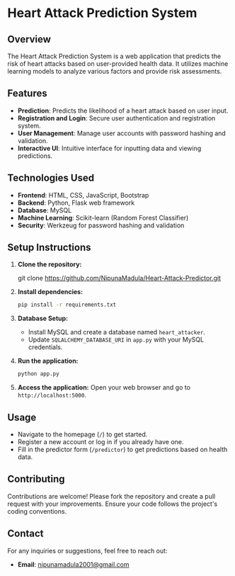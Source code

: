 # Heart Attack Prediction System

## Overview

The Heart Attack Prediction System is a web application that predicts the risk of heart attacks based on user-provided health data. It utilizes machine learning models to analyze various factors and provide risk assessments.

## Features

- **Prediction**: Predicts the likelihood of a heart attack based on user input.
- **Registration and Login**: Secure user authentication and registration system.
- **User Management**: Manage user accounts with password hashing and validation.
- **Interactive UI**: Intuitive interface for inputting data and viewing predictions.

## Technologies Used

- **Frontend**: HTML, CSS, JavaScript, Bootstrap
- **Backend**: Python, Flask web framework
- **Database**: MySQL
- **Machine Learning**: Scikit-learn (Random Forest Classifier)
- **Security**: Werkzeug for password hashing and validation

## Setup Instructions

1. **Clone the repository:**

   git clone https://github.com/NipunaMadula/Heart-Attack-Predictor.git

2. **Install dependencies:**
   ```bash
   pip install -r requirements.txt
   ```

3. **Database Setup:**
   - Install MySQL and create a database named `heart_attacker`.
   - Update `SQLALCHEMY_DATABASE_URI` in `app.py` with your MySQL credentials.

4. **Run the application:**
   ```bash
   python app.py
   ```

5. **Access the application:**
   Open your web browser and go to `http://localhost:5000`.

## Usage

- Navigate to the homepage (`/`) to get started.
- Register a new account or log in if you already have one.
- Fill in the predictor form (`/predictor`) to get predictions based on health data.

## Contributing

Contributions are welcome! Please fork the repository and create a pull request with your improvements. Ensure your code follows the project's coding conventions.

## Contact

For any inquiries or suggestions, feel free to reach out:

- **Email**: nipunamadula2001@gmail.com
